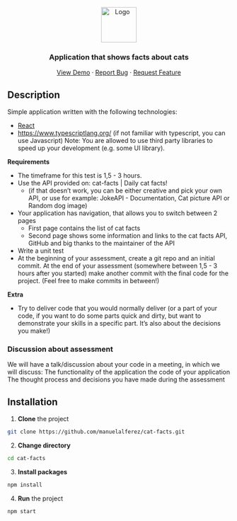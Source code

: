 <p align="center">
  <img src="https://ik.imagekit.io/manuelalferez/cat-facts/cat-svgrepo-com_T7Zz1CpRw.svg?ik-sdk-version=javascript-1.4.3&updatedAt=1658129948584" alt="Logo" width="80">
</p>

<h3 align="center">Application that shows facts about cats</h3>
  <p align="center">
    <a href="https://cat-facts-manuel.vercel.app">View Demo</a>
    ·
    <a href="https://github.com/manuelalferez/cat-facts/issues">Report Bug</a>
    ·
    <a href="https://github.com/manuelalferez/cat-facts/issues">Request Feature</a>
  </p>

## Description

Simple application written with the following technologies:

- [React](https://reactjs.org/)
- https://www.typescriptlang.org/ (if not familiar with typescript, you can use Javascript)
  Note: You are allowed to use third party libraries to speed up your development (e.g. some UI library).

**Requirements**

- The timeframe for this test is 1,5 - 3 hours.
- Use the API provided on: cat-facts | Daily cat facts!
  - (if that doesn’t work, you can be either creative and pick your own API, or use for example: JokeAPI - Documentation, Cat picture API or Random dog image)
- Your application has navigation, that allows you to switch between 2 pages
  - First page contains the list of cat facts
  - Second page shows some information and links to the cat facts API, GitHub and big thanks to the maintainer of the API
- Write a unit test
- At the beginning of your assessment, create a git repo and an initial commit. At the end of your assessment (somewhere between 1,5 - 3 hours after you started) make another commit with the final code for the project. (Feel free to make commits in between!)

**Extra**

- Try to deliver code that you would normally deliver (or a part of your code, if you want to do some parts quick and dirty, but want to demonstrate your skills in a specific part. It’s also about the decisions you make!)

### Discussion about assessment

We will have a talk/discussion about your code in a meeting, in which we will discuss: The functionality of the application
the code of your application
The thought process and decisions you have made during the assessment

## Installation

1. **Clone** the project
  
  ```bash
  git clone https://github.com/manuelalferez/cat-facts.git
  ```
  
2. **Change directory**
  
  ```bash
  cd cat-facts
  ```
  
3. **Install packages**
  
  ```bash
  npm install
  ```
  
4. **Run** the project
  
  ```bash
  npm start
  ```
